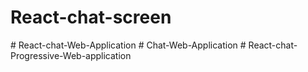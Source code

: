 # React-chat-screen
#   R e a c t - c h a t - W e b - A p p l i c a t i o n  
 #   C h a t - W e b - A p p l i c a t i o n  
 #   R e a c t - c h a t - P r o g r e s s i v e - W e b - a p p l i c a t i o n  
 